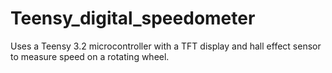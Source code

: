 # Teensy_digital_speedometer
Uses a Teensy 3.2 microcontroller with a TFT display and hall effect sensor to measure speed on a rotating wheel.
